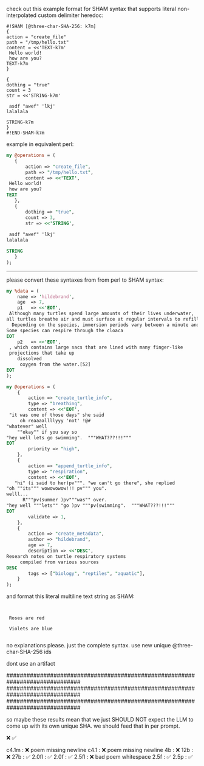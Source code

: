 check out this example format for SHAM syntax that supports literal non-interpolated custom delimiter heredoc:


```sham
#!SHAM [@three-char-SHA-256: k7m]
{
action = "create_file"
path = "/tmp/hello.txt"
content = <<'TEXT-k7m'
 Hello world!
 how are you?
TEXT-k7m
}

{
dothing = "true"
count = 3
str = <<'STRING-k7m'
   
 asdf "awef" 'lkj'
lalalala 

STRING-k7m
}
#!END-SHAM-k7m
```

example in equivalent perl:


```perl
my @operations = (
   {
       action => "create_file",
       path => "/tmp/hello.txt",
       content => <<'TEXT',
 Hello world!
 how are you?
TEXT
   },
   {
       dothing => "true",
       count => 3,
       str => <<'STRING',
   
 asdf "awef" 'lkj'
lalalala 

STRING
   }
);
```


---

please convert these syntaxes from from perl to SHAM syntax:

```perl
my %data = (
    name => 'hildebrand',
    age  => 7,
    p1   => <<'EOT',
 Although many turtles spend large amounts of their lives underwater, 
all turtles breathe air and must surface at regular intervals to refill their lungs. 
  Depending on the species, immersion periods vary between a minute and an hour.[51] 
Some species can respire through the cloaca
EOT
    p2   => <<'EOT',
 , which contains large sacs that are lined with many finger-like 
 projections that take up 
    dissolved 
     oxygen from the water.[52]
EOT
);
```


```perl
my @operations = (
    {
        action => "create_turtle_info",
        type => "breathing",
        content => <<'EOT',
 "it was one of those days" she said 
     oh reaaaallllyyy 'not' !@#
"whatever" well
    ""okay"" if you say so
"hey well lets go swimming".  """WHAT???!!!"""
EOT
        priority => "high",
    },
    {
        action => "append_turtle_info", 
        type => "respiration",
        content => <<'EOT',
   "hi" (i said to her)pv""". "we can't go there", she replied 
"oh ""its""" wowowowow!!! pv""" you". 
welll...
      R"""pv(summer )pv"""was"" over.
"hey well """lets"" "go )pv """pv(swimming".  """WHAT???!!!"""
EOT
        validate => 1,
    },
    {
        action => "create_metadata",
        author => "hildebrand",
        age => 7,
        description => <<'DESC',
Research notes on turtle respiratory systems
     compiled from various sources
DESC
        tags => ["biology", "reptiles", "aquatic"],
    }
);
```

and format this literal multiline text string as SHAM:

```

  
 Roses are red

 Violets are blue  
  
```


no explanations please. just the complete syntax. use new unique @three-char-SHA-256 ids

dont use an artifact

##############################################################################
##############################################################################
##############################################################################


so maybe these results mean that we just SHOULD NOT expect the LLM to come up with its own unique SHA.  we should feed that in per prompt.  

❌
✅

c4.1m  : ❌ poem missing newline
c4.1   : ❌ poem missing newline
4b     : ❌
12b    : ❌
27b    : ✅
2.0fl  : ✅
2.0f   : ✅
2.5fl  : ❌ bad poem whitespace
2.5f   : ✅
2.5p   : ✅
